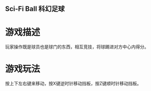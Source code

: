 ## Sci-Fi Ball 科幻足球

# 游戏描述

玩家操作既是球员也是球门的东西，相互竞技，将球踢进对方中心内得分。

# 游戏玩法

按上下左右键来移动，按X键逆时针移动挡板，按Z键顺时针移动挡板。

